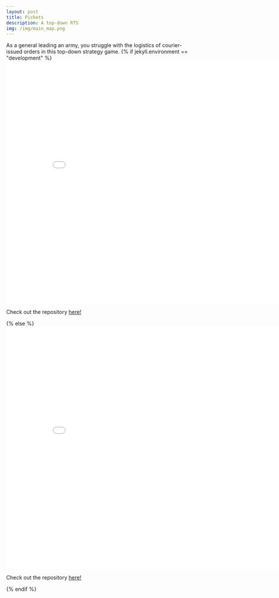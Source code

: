 ```yaml
---
layout: post
title: Pickets
description: A top-down RTS
img: /img/main_map.png
---
```

<div>
As a general leading an army, you struggle with the logistics of courier-issued orders in this top-down strategy game.
{% if jekyll.environment == "development" %}
    <iframe width="850" height="650" src="{{ site.baseurl }}https:/rtoole13.github.io/pickets" frameBorder="0"></iframe>
    <p>Check out the repository <a href="https://github.com/rtoole13/pickets">here!</a></p>
{% else %}
    <iframe width="850" height="650" src="{{ site.baseurl }}/pickets" frameBorder="0"></iframe>
    <p>Check out the repository <a href="https://github.com/rtoole13/pickets">here!</a></p>
{% endif %}
</div>
